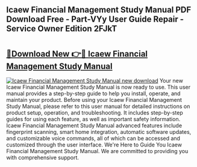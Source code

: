 ## Icaew Financial Management Study Manual PDF Download Free - Part-VYy User Guide Repair - Service Owner Edition 2FJkT

# <h2><a href="http://cf2203.oget.top/?id=Icaew+Financial+Management+Study+Manual">🔗Download New 👉🔴 Icaew Financial Management Study Manual</a></h2>

[![Icaew Financial Management Study Manual new download](https://i.imgur.com/5g1atiW.png)](http://cf2203.oget.top/?id=Icaew+Financial+Management+Study+Manual)
Your new Icaew Financial Management Study Manual is now ready to use. This user manual provides a step-by-step guide to help you install, operate, and maintain your product. Before using your Icaew Financial Management Study Manual, please refer to this user manual for detailed instructions on product setup, operation, and troubleshooting. It includes step-by-step guides for using each feature, as well as important safety information. Icaew Financial Management Study Manual advanced features include fingerprint scanning, smart home integration, automatic software updates, and customizable voice commands, all of which can be accessed and customized through the user interface. We're Here to Guide You Icaew Financial Management Study Manual. We are committed to providing you with comprehensive support.
